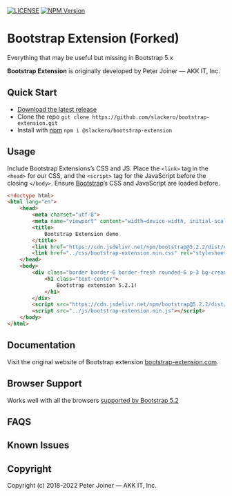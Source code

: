 
[![LICENSE](https://img.shields.io/badge/license-MIT-lightgrey.svg)](https://raw.githubusercontent.com/slackero/bootstrap-extension/main/LICENSE) [![NPM Version](https://img.shields.io/npm/v/@slackero/bootstrap-extension)](https://www.npmjs.com/package/@slackero/bootstrap-extension)

# Bootstrap Extension (Forked)

Everything that may be useful but missing in Bootstrap 5.x

**Bootstrap Extension** is originally developed by Peter Joiner — AKK IT, Inc.


## Quick Start

- [Download the latest release](https://github.com/slackero/bootstrap-extension/releases)
- Clone the repo `git clone https://github.com/slackero/bootstrap-extension.git`
- Install with [npm](https://www.npmjs.com/package/@slackero/bootstrap-extension) `npm i @slackero/bootstrap-extension`


## Usage

Include Bootstrap Extensions’s CSS and JS. Place the `<link>` tag in the `<head>` for our CSS, and the `<script>` tag for the JavaScript before the closing `</body>`.
Ensure  [Bootstrap](https://getbootstrap.com/docs/5.2/getting-started/introduction/#quick-start)’s CSS and JavaScript are loaded before.

```html
<!doctype html>
<html lang="en">
    <head>
        <meta charset="utf-8">
        <meta name="viewport" content="width=device-width, initial-scale=1">
        <title>
            Bootstrap Extension demo
        </title>
        <link href="https://cdn.jsdelivr.net/npm/bootstrap@5.2.2/dist/css/bootstrap.min.css" rel="stylesheet" integrity="sha384-Zenh87qX5JnK2Jl0vWa8Ck2rdkQ2Bzep5IDxbcnCeuOxjzrPF/et3URy9Bv1WTRi" crossorigin="anonymous">
        <link href="../css/bootstrap-extension.min.css" rel="stylesheet">
    </head>
    <body>
        <div class="border border-6 border-fresh rounded-6 p-3 bg-cream m-5">
            <h1 class="text-center">
                Bootstrap extension 5.2.1!
            </h1>
        </div>
        <script src="https://cdn.jsdelivr.net/npm/bootstrap@5.2.2/dist/js/bootstrap.bundle.min.js" integrity="sha384-OERcA2EqjJCMA+/3y+gxIOqMEjwtxJY7qPCqsdltbNJuaOe923+mo//f6V8Qbsw3" crossorigin="anonymous"></script>
        <script src="../js/bootstrap-extension.min.js"></script>
    </body>
</html>
```


## Documentation

Visit the original website of Bootstrap extension [bootstrap-extension.com](https://bootstrap-extension.com/).


## Browser Support

Works well with all the browsers [supported by Bootstrap 5.2](https://getbootstrap.com/docs/5.2/getting-started/browsers-devices/)


## FAQS


## Known Issues


## Copyright

Copyright (c) 2018-2022 Peter Joiner — AKK IT, Inc.
